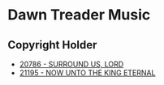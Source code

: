 # Dawn Treader Music

## Copyright Holder

- [20786 - SURROUND US, LORD](/hymns/20786.md)
- [21195 - NOW UNTO THE KING ETERNAL](/hymns/21195.md)


